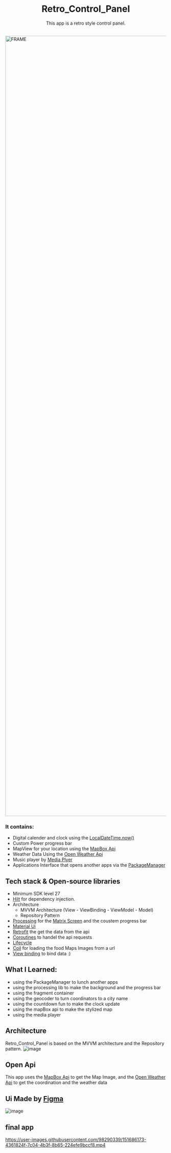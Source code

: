 
<h1 align="center">Retro_Control_Panel</h1>

<p align="center">  
  This app is a retro style control panel.
</p>
</br>

<img width="2433" alt="FRAME" src="https://user-images.githubusercontent.com/98290339/152133459-b1f26d50-9b4e-4f2e-97ef-d4245334eeb5.png">


### It contains: 
  - Digital calender and clock using the [LocalDateTime.now()](https://developer.android.com/reference/java/time/LocalDateTime)
  - Custom Power progress bar
  - MapView for your location using the [MapBox Api](https://mapbox.com/)
  - Weather Data Using the [Open Weather Api](http://api.openweathermap.org/data/2.5/weather?q=london&APPID=be2793fc36a6181ecb9eb1166eb1253c)
  - Music player by [Media Plyer](https://developer.android.com/guide/topics/media/mediaplayer)
  - Applications Interface that opens another apps via the [PackageManager](https://developer.android.com/reference/android/content/pm/PackageManager) 


## Tech stack & Open-source libraries

- Minimum SDK level 27
- [Hilt](https://dagger.dev/hilt/) for dependency injection.
- Architecture
    - MVVM Architecture (View - ViewBinding - ViewModel - Model)
    - Repository Pattern
- [Processing](https://android.processing.org/) for the [Matrix Screen](https://github.com/CherifiMi/Matrix_Screen) and the coustem progress bar
- [Material Ui](https://material.io/)
- [Retrofit](https://github.com/square/retrofit) the get the data from the api
- [Coroutines](https://developer.android.com/kotlin/coroutines) to handel the api requests
- [Lifecycle](https://developer.android.com/guide/fragments/lifecycle)
- [Coil](https://github.com/coil-kt/coil) for loading the food Maps Images from a url
- [View binding](https://developer.android.com/topic/libraries/view-binding) to bind data :)

## What I Learned:
- using the PackageManager to lunch another apps
- using the processing lib to make the background and the progress bar
- using the fragment container 
- using the geocoder to turn coordinators to a city name
- using the countdown fun to make the clock update
- using the mapBox api to make the stylized map
- using the media player

## Architecture
Retro_Control_Panel is based on the MVVM architecture and the Repository pattern.
![image](https://user-images.githubusercontent.com/98290339/152096381-2a8898d3-c351-4032-979d-ebc836e46332.png)

## Open Api

This app uses the [MapBox Api](https://mapbox.com/) to get the Map Image, and the [Open Weather Api](https://openweathermap.org/api) to get the coordination and the weather data


## Ui Made by [Figma](https://www.figma.com/file/mtCF10n9wphsv1JdKG00uQ/Ux-and-shi?node-id=166%3A720)

![image](https://user-images.githubusercontent.com/98290339/151686091-8f9e3b58-3563-42f6-8166-bb58a3c11a48.png)

## final app

https://user-images.githubusercontent.com/98290339/151686173-4361824f-7c04-4b3f-8b65-224efe9bccf8.mp4



